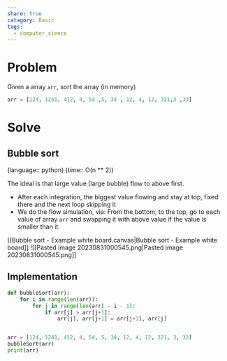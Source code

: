 ```yaml
---
share: true
catagory: Basic
tags:
  - computer_sience
---
```

# Problem

Given a array `arr`, sort the array (in memory)

```python
arr = [124, 1241, 412, 4, 54 ,5, 34 , 12, 4, 12, 321,3 ,33]
```

# Solve

## Bubble sort
(language:: python) (time:: O(n ** 2))

The ideal is that large value (large bubble) flow to above first.
- After each integration, the biggest value flowing and stay at top, fixed there and the next loop skipping it
- We do the flow simulation, via: From the bottom, to the top, go to each value of array `arr` and swapping it with above value if the value is smaller than it. 

[[Bubble sort - Example white board.canvas|Bubble sort - Example white board]]
![[Pasted image 20230831000545.png|Pasted image 20230831000545.png]]

## Implementation

```python
def bubbleSort(arr):
    for i in range(len(arr)):
        for j in range(len(arr) - i - 1):
            if arr[j] > arr[j+1]:
                arr[j], arr[j+1] = arr[j+1], arr[j]


arr = [124, 1241, 412, 4, 54, 5, 34, 12, 4, 12, 321, 3, 33]
bubbleSort(arr)
print(arr)
```